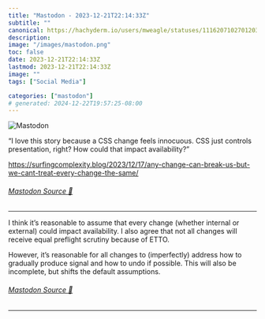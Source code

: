 ```yaml
---
title: "Mastodon - 2023-12-21T22:14:33Z"
subtitle: ""
canonical: https://hachyderm.io/users/mweagle/statuses/111620710270120301
description:
image: "/images/mastodon.png"
toc: false
date: 2023-12-21T22:14:33Z
lastmod: 2023-12-21T22:14:33Z
image: ""
tags: ["Social Media"]

categories: ["mastodon"]
# generated: 2024-12-22T19:57:25-08:00
---
```

![Mastodon](/images/mastodon.png)

<p>“I love this story because a CSS change feels innocuous. CSS just controls presentation, right? How could that impact availability?”</p><p><a href="https://surfingcomplexity.blog/2023/12/17/any-change-can-break-us-but-we-cant-treat-every-change-the-same/" target="_blank" rel="nofollow noopener noreferrer" translate="no"><span class="invisible">https://</span><span class="ellipsis">surfingcomplexity.blog/2023/12</span><span class="invisible">/17/any-change-can-break-us-but-we-cant-treat-every-change-the-same/</span></a></p>


###### [Mastodon Source 🐘](https://hachyderm.io/@mweagle/111620710270120301)

___

<p>I think it’s reasonable to assume that every change (whether internal or external) could impact availability. I also agree that not all changes will receive equal preflight scrutiny because of ETTO. </p><p>However, it’s reasonable for all changes to (imperfectly) address how to gradually produce signal and how to undo if possible. This will also be incomplete, but shifts the default assumptions.</p>


###### [Mastodon Source 🐘](https://hachyderm.io/@mweagle/111620742260841043)

___

